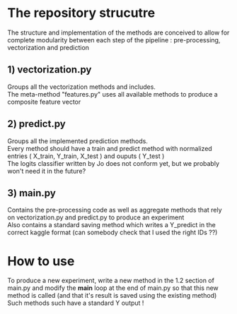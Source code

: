 # The repository strucutre

The structure and implementation of the methods are conceived to allow for complete modularity between each step of the pipeline : pre-processing, vectorization and prediction

## 1) vectorization.py

Groups all the vectorization methods and includes.  
The meta-method "features.py" uses all available methods to produce a composite feature vector

## 2) predict.py 

Groups all the implemented prediction methods.  
Every method should have a train and predict method with normalized entries ( X\_train, Y\_train, X\_test ) and ouputs ( Y\_test )  
The logits classifier written by Jo does not conform yet, but we probably won't need it in the future?

## 3) main.py

Contains the pre-processing code as well as aggregate methods that rely on vectorization.py and predict.py to produce an experiment  
Also contains a standard saving method which writes a Y_predict in the correct kaggle format (can somebody check that I used the right IDs ??)  

# How to use

To produce a new experiment, write a new method in the 1.2 section of main.py and modify the __main__ loop at the end of main.py so that this new method is called (and that it's result is saved using the existing method)  
Such methods such have a standard Y output ! 